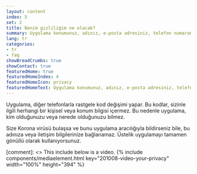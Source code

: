 ```yaml
---
layout: content
index: 5
set: 2
title: Benim gizliliğim ne olacak?
summary: Uygulama konumunuz, adınız, e-posta adresiniz, telefon numaranız veya diğer iletişim bilgileriniz olmadan çalışır.
lang: tr
categories:
- tr
- faq
showBreadCrumbs: true
showContact: true
featuredHome: true
featuredHomeIndex: 4
featuredHomeIcon: privacy
featuredHomeText: Uygulama konumunuz, adınız, e-posta adresiniz, telefon numaranız veya diğer iletişim bilgileriniz olmadan çalışır.
---
```


Uygulama, diğer telefonlarla rastgele kod değişimi yapar. Bu kodlar, sizinle ilgili herhangi bir kişisel veya konum bilgisi içermez. Bu nedenle uygulama, kim olduğunuzu veya nerede olduğunuzu bilmez.

Size Korona virüsü bulaşsa ve bunu uygulama aracılığıyla bildirseniz bile, bu adınıza veya iletişim bilgilerinize bağlanamaz. Üstelik uygulamayı tamamen gönüllü olarak kullanıyorsunuz.

[comment]: <> This include below is a video.
{% include components/mediaelement.html key="201008-video-your-privacy" width="100%" height="394" %}
